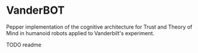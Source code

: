 # VanderBOT
Pepper implementation of the cognitive architecture for Trust and Theory of Mind in humanoid robots applied to Vanderbilt's experiment.

TODO readme
